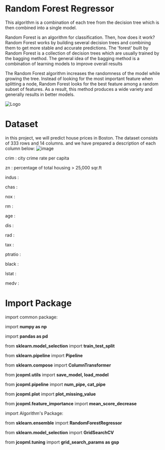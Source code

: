 # Random Forest Regressor
This algorithm is a combination of each tree from the decision tree which is then combined into a single model.

Random Forest is an algorithm for classification. Then, how does it work? Random Forest works by building several decision trees and combining them to get more stable and accurate predictions. The 'forest' built by Random Forest is a collection of decision trees which are usually trained by the bagging method. The general idea of ​​the bagging method is a combination of learning models to improve overall results

The Random Forest algorithm increases the randomness of the model while growing the tree. Instead of looking for the most important feature when splitting a node, Random Forest looks for the best feature among a random subset of features. As a result, this method produces a wide variety and generally results in better models.

![Logo](https://cdn.analyticsvidhya.com/wp-content/uploads/2020/02/rfc_vs_dt1.png)

# Dataset

in this project, we will predict house prices in Boston. The dataset consists of 333 rows and 14 columns.
and we have prepared a description of each column below:
![image](https://user-images.githubusercontent.com/86812576/166703666-67695e69-2f06-4563-95fe-7f63e32b4a5b.png)

crim    : city ​​crime rate per capita

zn      : percentage of total housing > 25,000 sqr.ft

indus   :

chas    :

nox     :

rm      :

age     :

dis     :

rad     :

tax     :

ptratio :

black   :

lstat   :

medv    :




# Import Package
import common package:

import **numpy as np**

import **pandas as pd**


from **sklearn.model_selection** import **train_test_split**

from **sklearn.pipeline** import **Pipeline**

from **sklearn.compose** import **ColumnTransformer**


from **jcopml.utils** import **save_model, load_model**

from **jcopml.pipeline** import **num_pipe, cat_pipe**

from **jcopml.plot** import **plot_missing_value**

from **jcopml.feature_importance** import **mean_score_decrease**

import Algorithm's Package:

from **sklearn.ensemble** import **RandomForestRegressor**

from **sklearn.model_selection** import **GridSearchCV**

from **jcopml.tuning** import **grid_search_params as gsp**
